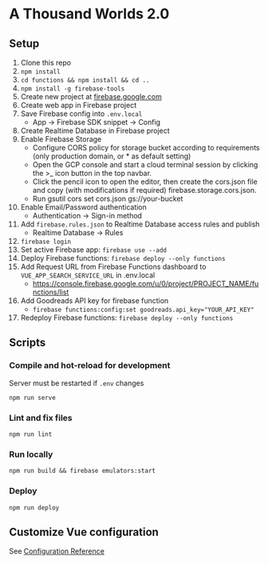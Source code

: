 # A Thousand Worlds 2.0

## Setup
1. Clone this repo
1. `npm install`
1. `cd functions && npm install && cd ..`
1. `npm install -g firebase-tools`
1. Create new project at [firebase.google.com](http://firebase.google.com)
1. Create web app in Firebase project
1. Save Firebase config into `.env.local`
    - App → Firebase SDK snippet → Config
1. Create Realtime Database in Firebase project
1. Enable Firebase Storage
    - Configure CORS policy for storage bucket according to requirements (only production domain, or \* as default setting)
    - Open the GCP console and start a cloud terminal session by clicking the >\_ icon button in the top navbar.
    - Click the pencil icon to open the editor, then create the cors.json file and copy (with modifications if required) firebase.storage.cors.json.
    - Run gsutil cors set cors.json gs://your-bucket
1. Enable Email/Password authentication
    - Authentication → Sign-in method
1. Add `firebase.rules.json` to Realtime Database access rules and publish
    - Realtime Database → Rules
1. `firebase login`
1. Set active Firebase app: `firebase use --add`
1. Deploy Firebase functions: `firebase deploy --only functions`
1. Add Request URL from Firebase Functions dashboard to `VUE_APP_SEARCH_SERVICE_URL` in .env.local
    - https://console.firebase.google.com/u/0/project/PROJECT_NAME/functions/list
1. Add Goodreads API key for firebase function
    - `firebase functions:config:set goodreads.api_key="YOUR_API_KEY"`
1. Redeploy Firebase functions: `firebase deploy --only functions`

## Scripts

### Compile and hot-reload for development

Server must be restarted if `.env` changes

```
npm run serve
```

### Lint and fix files
```
npm run lint
```

### Run locally
```
npm run build && firebase emulators:start
```

### Deploy
```
npm run deploy
```

## Customize Vue configuration
See [Configuration Reference](https://cli.vuejs.org/config/)
